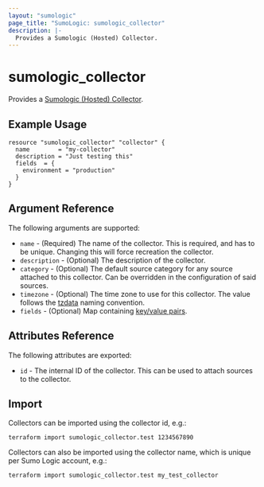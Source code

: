 ```yaml
---
layout: "sumologic"
page_title: "SumoLogic: sumologic_collector"
description: |-
  Provides a Sumologic (Hosted) Collector.
---
```


# sumologic_collector
Provides a [Sumologic (Hosted) Collector][1].

## Example Usage
```hcl
resource "sumologic_collector" "collector" {
  name        = "my-collector"
  description = "Just testing this"
  fields  = {
    environment = "production"
  }
}
```

## Argument Reference

The following arguments are supported:

  * `name` - (Required) The name of the collector. This is required, and has to be unique. Changing this will force recreation the collector.
  * `description` - (Optional) The description of the collector.
  * `category` - (Optional) The default source category for any source attached to this collector. Can be overridden in the configuration of said sources.
  * `timezone` - (Optional) The time zone to use for this collector. The value follows the [tzdata][2] naming convention.
  * `fields` - (Optional) Map containing [key/value pairs][3].


## Attributes Reference
The following attributes are exported:

  * `id` - The internal ID of the collector. This can be used to attach sources to the collector.

## Import
Collectors can be imported using the collector id, e.g.:

```hcl
terraform import sumologic_collector.test 1234567890
```

Collectors can also be imported using the collector name, which is unique per Sumo Logic account, e.g.:

```hcl
terraform import sumologic_collector.test my_test_collector
```

[1]: https://help.sumologic.com/Send_Data/Hosted_Collectors
[2]: https://en.wikipedia.org/wiki/Tz_database
[3]: https://help.sumologic.com/Manage/Fields
